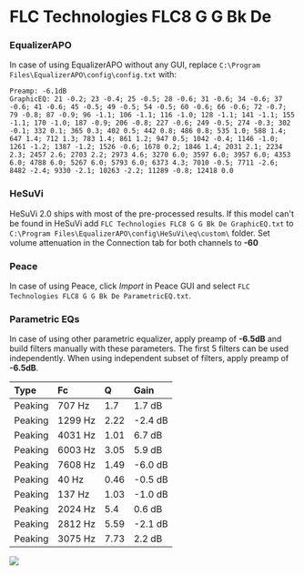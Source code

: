 # FLC Technologies FLC8 G G Bk De

### EqualizerAPO
In case of using EqualizerAPO without any GUI, replace `C:\Program Files\EqualizerAPO\config\config.txt`
with:
```
Preamp: -6.1dB
GraphicEQ: 21 -0.2; 23 -0.4; 25 -0.5; 28 -0.6; 31 -0.6; 34 -0.6; 37 -0.6; 41 -0.6; 45 -0.5; 49 -0.5; 54 -0.5; 60 -0.6; 66 -0.6; 72 -0.7; 79 -0.8; 87 -0.9; 96 -1.1; 106 -1.1; 116 -1.0; 128 -1.1; 141 -1.1; 155 -1.1; 170 -1.0; 187 -0.9; 206 -0.8; 227 -0.6; 249 -0.5; 274 -0.3; 302 -0.1; 332 0.1; 365 0.3; 402 0.5; 442 0.8; 486 0.8; 535 1.0; 588 1.4; 647 1.4; 712 1.3; 783 1.4; 861 1.2; 947 0.5; 1042 -0.4; 1146 -1.0; 1261 -1.2; 1387 -1.2; 1526 -0.6; 1678 0.2; 1846 1.4; 2031 2.1; 2234 2.3; 2457 2.6; 2703 2.2; 2973 4.6; 3270 6.0; 3597 6.0; 3957 6.0; 4353 6.0; 4788 6.0; 5267 6.0; 5793 6.0; 6373 4.3; 7010 -0.5; 7711 -2.6; 8482 -2.4; 9330 -2.1; 10263 -2.2; 11289 -0.8; 12418 0.0
```

### HeSuVi
HeSuVi 2.0 ships with most of the pre-processed results. If this model can't be found in HeSuVi add
`FLC Technologies FLC8 G G Bk De GraphicEQ.txt` to `C:\Program Files\EqualizerAPO\config\HeSuVi\eq\custom\` folder.
Set volume attenuation in the Connection tab for both channels to **-60**

### Peace
In case of using Peace, click *Import* in Peace GUI and select `FLC Technologies FLC8 G G Bk De ParametricEQ.txt`.

### Parametric EQs
In case of using other parametric equalizer, apply preamp of **-6.5dB** and build filters manually
with these parameters. The first 5 filters can be used independently.
When using independent subset of filters, apply preamp of **-6.5dB**.

| Type    | Fc      |    Q | Gain    |
|:--------|:--------|:-----|:--------|
| Peaking | 707 Hz  | 1.7  | 1.7 dB  |
| Peaking | 1299 Hz | 2.22 | -2.4 dB |
| Peaking | 4031 Hz | 1.01 | 6.7 dB  |
| Peaking | 6003 Hz | 3.05 | 5.9 dB  |
| Peaking | 7608 Hz | 1.49 | -6.0 dB |
| Peaking | 40 Hz   | 0.46 | -0.5 dB |
| Peaking | 137 Hz  | 1.03 | -1.0 dB |
| Peaking | 2024 Hz | 5.4  | 0.6 dB  |
| Peaking | 2812 Hz | 5.59 | -2.1 dB |
| Peaking | 3075 Hz | 7.73 | 2.2 dB  |

![](https://raw.githubusercontent.com/jaakkopasanen/AutoEq/master/results/innerfidelity/sbaf-serious/FLC%20Technologies%20FLC8%20G%20G%20Bk%20De/FLC%20Technologies%20FLC8%20G%20G%20Bk%20De.png)